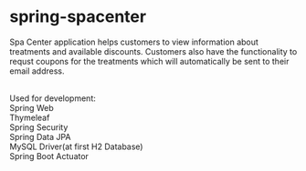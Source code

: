 # spring-spacenter

Spa Center application helps customers to view information about treatments and available discounts. 
Customers also have the functionality to requst coupons for the treatments which will automatically be sent to their email address.

</br>
Used for development:
</br>
Spring Web
</br>
Thymeleaf
</br>
Spring Security
</br>
Spring Data JPA
</br>
MySQL Driver(at first H2 Database)
</br>
Spring Boot Actuator
